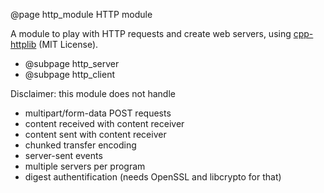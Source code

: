 @page http_module HTTP module

A module to play with HTTP requests and create web servers, using [cpp-httplib](https://github.com/yhirose/cpp-httplib) (MIT License).

* @subpage http_server
* @subpage http_client

Disclaimer: this module does not handle
* multipart/form-data POST requests
* content received with content receiver
* content sent with content receiver
* chunked transfer encoding
* server-sent events
* multiple servers per program
* digest authentification (needs OpenSSL and libcrypto for that)
